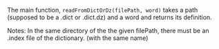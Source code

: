 The main function, 	` readFromDictOrDz(filePath, word) ` takes a path (supposed to be a .dict or .dict.dz) and a word and returns its definition.

Notes: In the same directory of the the given filePath, there must be an .index file of the dictionary. (with the same name)